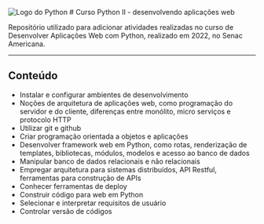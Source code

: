 ![Logo do Python](https://cdn4.iconfinder.com/data/icons/logos-and-brands/512/267_Python_logo-128.png) # Curso Python II - desenvolvendo aplicações web

Repositório utilizado para adicionar atividades realizadas no curso de Desenvolver Aplicações Web com Python, realizado em 2022, no Senac Americana.

---
## Conteúdo
- Instalar e configurar ambientes de desenvolvimento
- Noções de arquitetura de aplicações web, como programação do servidor e do cliente, diferenças entre monólito, micro serviços e protocolo HTTP
- Utilizar git e github
- Criar programação orientada a objetos e aplicações
- Desenvolver framework web em Python, como rotas, renderização de templates, bibliotecas, módulos, modelos e acesso ao banco de dados
- Manipular banco de dados relacionais e não relacionais
- Empregar arquitetura para sistemas distribuídos, API Restful, ferramentas para construção de APIs
- Conhecer ferramentas de deploy
- Construir código para web em Python
- Selecionar e interpretar requisitos de usuário
- Controlar versão de códigos
